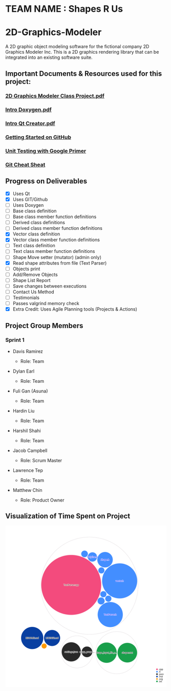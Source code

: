 # TEAM NAME : Shapes R Us
# 2D-Graphics-Modeler

A 2D graphic object modeling software for the fictional company 2D Graphics Modeler Inc. This is a 2D graphics rendering library 
that can be integrated into an existing software suite.

## Important Documents & Resources used for this project:

### [2D Graphics Modeler Class Project.pdf](https://github.com/campjake/2D-Graphics-Modeler/files/9841670/2D.Graphics.Modeler.Class.Project.1.pdf)

### [Intro Doxygen.pdf](https://github.com/campjake/2D-Graphics-Modeler/files/9841681/Intro.Doxygen.1.pdf)

### [Intro Qt Creator.pdf](https://github.com/campjake/2D-Graphics-Modeler/files/9841682/Intro.Qt.Creator.1.pdf)

### [Getting Started on GitHub](https://guides.github.com/activities/hello-world/)

### [Unit Testing with Google Primer](https://google.github.io/googletest/primer.html)

### [Git Cheat Sheat](https://training.github.com/downloads/github-git-cheat-sheet.pdf)

## Progress on Deliverables
- [x] Uses Qt
- [x] Uses GIT/Github
- [ ] Uses Doxygen
- [ ] Base class definition
- [ ] Base class member function definitions
- [ ] Derived class definitions
- [ ] Derived class member function definitions
- [x] Vector class definition
- [x] Vector class member function definitions
- [ ] Text class definition
- [ ] Text class member function definitions
- [ ] Shape Move setter (mutator) (admin only)
- [x] Read shape attributes from file (Text Parser)
- [ ] Objects print
- [ ] Add/Remove Objects
- [ ] Shape List Report
- [ ] Save changes between executions
- [ ] Contact Us Method
- [ ] Testimonials
- [ ] Passes valgrind memory check
- [x] Extra Credit: Uses Agile Planning tools (Projects & Actions)

## Project Group Members
### Sprint 1
- Davis Ramirez
  - Role: Team

- Dylan Earl
  - Role: Team

- Fuli Gan  (Asuna)
  - Role: Team

- Hardin Liu
  - Role: Team
  
- Harshil Shahi
  - Role: Team

- Jacob Campbell
  - Role: Scrum Master

- Lawrence Tep
  - Role: Team

- Matthew Chin
  - Role: Product Owner
  
## Visualization of Time Spent on Project

![Visualization of the codebase](./diagram.svg)

